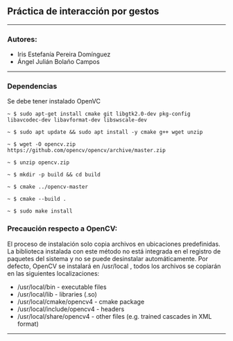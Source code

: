 ## Práctica de interacción por gestos
---
### Autores:
- Iris Estefanía  Pereira Domínguez
- Ángel Julián Bolaño Campos

---
### Dependencias
Se debe tener instalado OpenVC 
~~~
~ $ sudo apt-get install cmake git libgtk2.0-dev pkg-config libavcodec-dev libavformat-dev libswscale-dev

~ $ sudo apt update && sudo apt install -y cmake g++ wget unzip

~ $ wget -O opencv.zip https://github.com/opencv/opencv/archive/master.zip

~ $ unzip opencv.zip

~ $ mkdir -p build && cd build

~ $ cmake ../opencv-master

~ $ cmake --build .

~ $ sudo make install

~~~
### Precaución respecto a OpenCV:
El proceso de instalación solo copia archivos en ubicaciones predefinidas. La biblioteca instalada con este método no está integrada en el registro de paquetes del sistema y no se puede desinstalar automáticamente. Por defecto, OpenCV se instalará en /usr/local , todos los archivos se copiarán en las siguientes localizaciones:

- /usr/local/bin - executable files
- /usr/local/lib - libraries (.so)
- /usr/local/cmake/opencv4 - cmake package
- /usr/local/include/opencv4 - headers
- /usr/local/share/opencv4 - other files (e.g. trained cascades in XML format)

---


